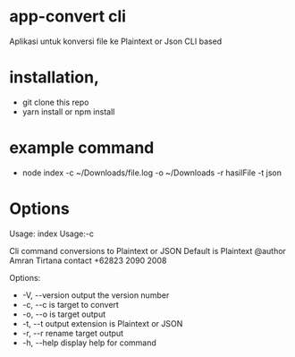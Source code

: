 # app-convert cli
Aplikasi untuk konversi file ke Plaintext or Json CLI based 

# installation,
- git clone this repo
- yarn install or npm install

# example command

- node index -c ~/Downloads/file.log -o ~/Downloads -r hasilFile -t json


# Options

Usage: index Usage:-c

Cli command conversions to Plaintext or JSON
Default is Plaintext 
@author Amran Tirtana
contact +62823 2090 2008

Options:
- -V, --version   output the version number
- -c, --c <type>  is target to convert
- -o, --o <type>  is target output
- -t, --t <type>  output extension is Plaintext or JSON
- -r, --r <type>  rename target output
- -h, --help      display help for command
